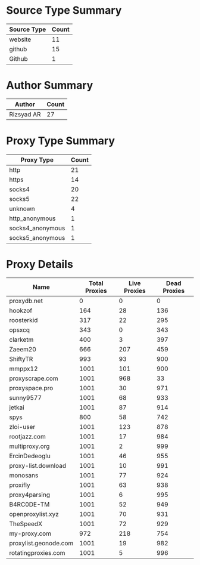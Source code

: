 # Source Type Summary

| Source Type | Count |
|-------------|-------|
| website | 11 |
| github | 15 |
| Github | 1 |


# Author Summary

| Author | Count |
|--------|-------|
| Rizsyad AR | 27 |


# Proxy Type Summary

| Proxy Type | Count |
|------------|-------|
| http | 21 |
| https | 14 |
| socks4 | 20 |
| socks5 | 22 |
| unknown | 4 |
| http_anonymous | 1 |
| socks4_anonymous | 1 |
| socks5_anonymous | 1 |


# Proxy Details

| Name | Total Proxies | Live Proxies | Dead Proxies |
|------|---------------|--------------|---------------|
| proxydb.net | 0 | 0 | 0 |
| hookzof | 164 | 28 | 136 |
| roosterkid | 317 | 22 | 295 |
| opsxcq | 343 | 0 | 343 |
| clarketm | 400 | 3 | 397 |
| Zaeem20 | 666 | 207 | 459 |
| ShiftyTR | 993 | 93 | 900 |
| mmppx12 | 1001 | 101 | 900 |
| proxyscrape.com | 1001 | 968 | 33 |
| proxyspace.pro | 1001 | 30 | 971 |
| sunny9577 | 1001 | 68 | 933 |
| jetkai | 1001 | 87 | 914 |
| spys | 800 | 58 | 742 |
| zloi-user | 1001 | 123 | 878 |
| rootjazz.com | 1001 | 17 | 984 |
| multiproxy.org | 1001 | 2 | 999 |
| ErcinDedeoglu | 1001 | 46 | 955 |
| proxy-list.download | 1001 | 10 | 991 |
| monosans | 1001 | 77 | 924 |
| proxifly | 1001 | 63 | 938 |
| proxy4parsing | 1001 | 6 | 995 |
| B4RC0DE-TM | 1001 | 52 | 949 |
| openproxylist.xyz | 1001 | 70 | 931 |
| TheSpeedX | 1001 | 72 | 929 |
| my-proxy.com | 972 | 218 | 754 |
| proxylist.geonode.com | 1001 | 19 | 982 |
| rotatingproxies.com | 1001 | 5 | 996 |
